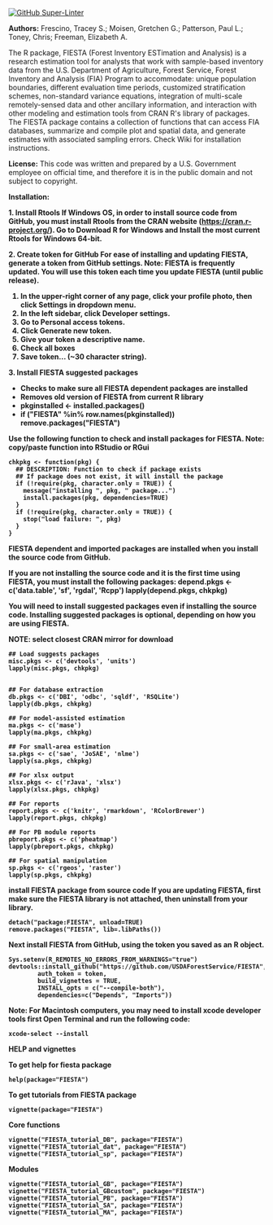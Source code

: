 [![GitHub Super-Linter](https://github.com/USDAForestService/FIESTA/workflows/Lint%20Code%20Base/badge.svg)](https://github.com/marketplace/actions/super-linter)

<b>Authors:</b> Frescino, Tracey S.; Moisen, Gretchen G.; Patterson, Paul L.; Toney, Chris; Freeman, Elizabeth A.

The R package, FIESTA (Forest Inventory ESTimation and Analysis) is a research estimation tool for analysts that work with sample-based inventory data from the U.S. Department of Agriculture, Forest Service, Forest Inventory and Analysis (FIA) Program to accommodate: unique population boundaries, different evaluation time periods, customized stratification schemes, non-standard variance equations, integration of multi-scale remotely-sensed data and other ancillary information, and interaction with other modeling and estimation tools from CRAN R's library of packages. The FIESTA package contains a collection of functions that can access FIA databases, summarize and compile plot and spatial data, and generate estimates with associated sampling errors. Check Wiki for installation instructions.

<b>License:</b> This code was written and prepared by a U.S. Government employee on official time, and therefore it is in the public domain and not subject to copyright. 


<b>Installation:<b>

<b>1. Install Rtools<b>
If Windows OS, in order to install source code from GitHub, you must install Rtools from 
the CRAN website (https://cran.r-project.org/). Go to Download R for Windows and Install the most current Rtools for Windows 64-bit.


<b>2. Create token for GitHub<b>
For ease of installing and updating FIESTA, generate a token from GitHub settings.
Note: FIESTA is frequently updated. You will use this token each time you update 
FIESTA (until public release).

1. In the upper-right corner of any page, click your profile photo, then click Settings in dropdown menu.
2. In the left sidebar, click Developer settings.
3. Go to Personal access tokens.
4. Click Generate new token.
5. Give your token a descriptive name.
6. Check all boxes
7. Save token...  (~30 character string).


<b>3. Install FIESTA suggested packages<b>
- Checks to make sure all FIESTA dependent packages are installed
- Removes old version of FIESTA from current R library
- pkginstalled <- installed.packages()
- if ("FIESTA" %in% row.names(pkginstalled)) remove.packages("FIESTA")

Use the following function to check and install packages for FIESTA.
Note: copy/paste function into RStudio or RGui 
```
chkpkg <- function(pkg) {
  ## DESCRIPTION: Function to check if package exists
  ## If package does not exist, it will install the package
  if (!require(pkg, character.only = TRUE)) {
    message("installing ", pkg, " package...")
    install.packages(pkg, dependencies=TRUE)
  }
  if (!require(pkg, character.only = TRUE)) {
    stop("load failure: ", pkg)
  } 
}
```

FIESTA dependent and imported packages are installed when you install the source code 
from GitHub.

If you are not installing the source code and it is the first time using FIESTA, 
you must install the following packages:
depend.pkgs <- c('data.table', 'sf', 'rgdal', 'Rcpp')
lapply(depend.pkgs, chkpkg)

You will need to install suggested packages even if installing the source code.
Installing suggested packages is optional, depending on how you are using FIESTA. 

NOTE: select closest CRAN mirror for download

```
## Load suggests packages
misc.pkgs <- c('devtools', 'units')
lapply(misc.pkgs, chkpkg)


## For database extraction
db.pkgs <- c('DBI', 'odbc', 'sqldf', 'RSQLite')
lapply(db.pkgs, chkpkg)

## For model-assisted estimation
ma.pkgs <- c('mase')
lapply(ma.pkgs, chkpkg)

## For small-area estimation
sa.pkgs <- c('sae', 'JoSAE', 'nlme')
lapply(sa.pkgs, chkpkg)

## For xlsx output
xlsx.pkgs <- c('rJava', 'xlsx')
lapply(xlsx.pkgs, chkpkg)

## For reports
report.pkgs <- c('knitr', 'rmarkdown', 'RColorBrewer')
lapply(report.pkgs, chkpkg)

## For PB module reports
pbreport.pkgs <- c('pheatmap')
lapply(pbreport.pkgs, chkpkg)

## For spatial manipulation
sp.pkgs <- c('rgeos', 'raster')
lapply(sp.pkgs, chkpkg)

```


<b>install FIESTA package from source code<b>
If you are updating FIESTA, first make sure the FIESTA library is not attached, 
then uninstall from your library.

```
detach("package:FIESTA", unload=TRUE)
remove.packages("FIESTA", lib=.libPaths()) 
```

Next install FIESTA from GitHub, using the token you saved as an R object.

```
Sys.setenv(R_REMOTES_NO_ERRORS_FROM_WARNINGS="true")
devtools::install_github("https://github.com/USDAForestService/FIESTA", 
		auth_token = token,
		build_vignettes = TRUE,
 		INSTALL_opts = c("--compile-both"),
		dependencies=c("Depends", "Imports"))
```



Note: For Macintosh computers, you may need to install xcode developer tools first
Open Terminal and run the following code:
```
xcode-select --install
```


<b>HELP and vignettes<b>

To get help for fiesta package
```
help(package="FIESTA")
```

To get tutorials from FIESTA package
```
vignette(package="FIESTA")
```

Core functions
```
vignette("FIESTA_tutorial_DB", package="FIESTA")
vignette("FIESTA_tutorial_dat", package="FIESTA")
vignette("FIESTA_tutorial_sp", package="FIESTA")
```

Modules
```
vignette("FIESTA_tutorial_GB", package="FIESTA")
vignette("FIESTA_tutorial_GBcustom", package="FIESTA")
vignette("FIESTA_tutorial_PB", package="FIESTA")
vignette("FIESTA_tutorial_SA", package="FIESTA")
vignette("FIESTA_tutorial_MA", package="FIESTA")
```
